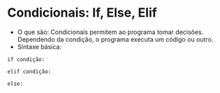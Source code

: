 
# Condicionais: If, Else, Elif
- O que são: Condicionais permitem ao programa tomar decisões. Dependendo da condição, o programa executa
um código ou outro.
- Sintaxe básica:
```
if condição:

elif condição:

else:
```
